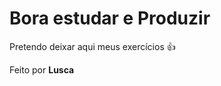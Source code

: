 <h1> Bora estudar e Produzir </h1>

 Pretendo deixar aqui meus exercícios 👍

 Feito por <strong>Lusca<strong>